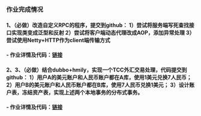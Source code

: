 ### 作业完成情况
#### 1、（必做）改造自定义RPC的程序，提交到github： 1）尝试将服务端写死查找接口实现类变成泛型和反射 2）尝试将客户端动态代理改成AOP，添加异常处理 3）尝试使用Netty+HTTP作为client端传输方式
#### - 作业详情及代码：[链接](https://github.com/wenhui5628/JAVA-000/tree/main/Week_09/rpc01)

#### 2、3、（必做）结合dubbo+hmily，实现一个TCC外汇交易处理，代码提交到github： 1）用户A的美元账户和人民币账户都在A库，使用1美元兑换7人民币； 2）用户B的美元账户和人民币账户都在B库，使用7人民币兑换1美元； 3）设计账户表，冻结资产表，实现上述两个本地事务的分布式事务。
#### - 作业详情及代码：[链接](https://github.com/wenhui5628/JAVA-000/tree/main/Week_09/hmily-tcc-exchange-parent)
